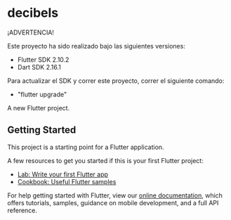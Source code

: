 # decibels

¡ADVERTENCIA!

Este proyecto ha sido realizado bajo las siguientes versiones:

- Flutter SDK 2.10.2
- Dart SDK 2.16.1

Para actualizar el SDK y correr este proyecto, correr el siguiente comando:

- "flutter upgrade"

A new Flutter project.

## Getting Started

This project is a starting point for a Flutter application.

A few resources to get you started if this is your first Flutter project:

- [Lab: Write your first Flutter app](https://flutter.dev/docs/get-started/codelab)
- [Cookbook: Useful Flutter samples](https://flutter.dev/docs/cookbook)

For help getting started with Flutter, view our
[online documentation](https://flutter.dev/docs), which offers tutorials,
samples, guidance on mobile development, and a full API reference.
